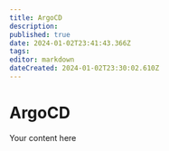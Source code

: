 ```yaml
---
title: ArgoCD
description: 
published: true
date: 2024-01-02T23:41:43.366Z
tags: 
editor: markdown
dateCreated: 2024-01-02T23:30:02.610Z
---
```


# ArgoCD
Your content here